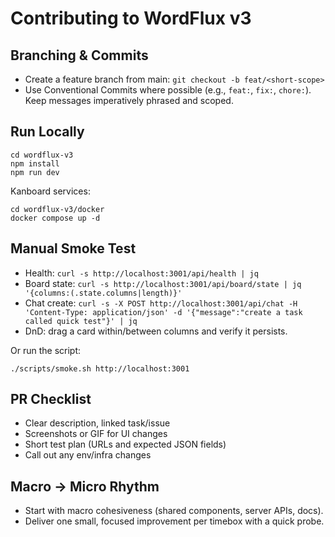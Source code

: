 # Contributing to WordFlux v3

## Branching & Commits
- Create a feature branch from main: `git checkout -b feat/<short-scope>`
- Use Conventional Commits where possible (e.g., `feat:`, `fix:`, `chore:`). Keep messages imperatively phrased and scoped.

## Run Locally
```
cd wordflux-v3
npm install
npm run dev
```
Kanboard services:
```
cd wordflux-v3/docker
docker compose up -d
```

## Manual Smoke Test
- Health: `curl -s http://localhost:3001/api/health | jq`
- Board state: `curl -s http://localhost:3001/api/board/state | jq '{columns:(.state.columns|length)}'`
- Chat create: `curl -s -X POST http://localhost:3001/api/chat -H 'Content-Type: application/json' -d '{"message":"create a task called quick test"}' | jq`
- DnD: drag a card within/between columns and verify it persists.

Or run the script:
```
./scripts/smoke.sh http://localhost:3001
```

## PR Checklist
- Clear description, linked task/issue
- Screenshots or GIF for UI changes
- Short test plan (URLs and expected JSON fields)
- Call out any env/infra changes

## Macro → Micro Rhythm
- Start with macro cohesiveness (shared components, server APIs, docs).
- Deliver one small, focused improvement per timebox with a quick probe.

